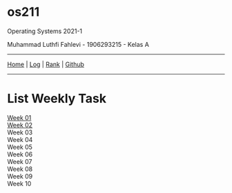# os211
Operating Systems 2021-1

Muhammad Luthfi Fahlevi - 1906293215 - Kelas A

---

[Home](https://luthfifahlevi.github.io/os211/ "Home Page") | [Log](https://luthfifahlevi.github.io/os211/TXT/mylog.txt) | [Rank](https://luthfifahlevi.github.io/os211/TXT/myrank.txt) | [Github](https://github.com/luthfifahlevi/os211/)

---

# List Weekly Task
[Week 01](https://luthfifahlevi.github.io/os211/W01) <br>
[Week 02](https://luthfifahlevi.github.io/os211/W02) <br>
Week 03 <br>
Week 04 <br>
Week 05 <br>
Week 06 <br>
Week 07 <br>
Week 08 <br>
Week 09 <br>
Week 10 <br>

